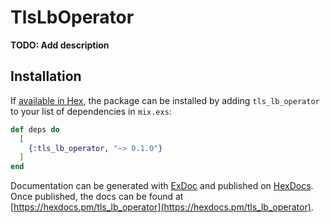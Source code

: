 # TlsLbOperator

**TODO: Add description**

## Installation

If [available in Hex](https://hex.pm/docs/publish), the package can be installed
by adding `tls_lb_operator` to your list of dependencies in `mix.exs`:

```elixir
def deps do
  [
    {:tls_lb_operator, "~> 0.1.0"}
  ]
end
```

Documentation can be generated with [ExDoc](https://github.com/elixir-lang/ex_doc)
and published on [HexDocs](https://hexdocs.pm). Once published, the docs can
be found at [https://hexdocs.pm/tls_lb_operator](https://hexdocs.pm/tls_lb_operator).

